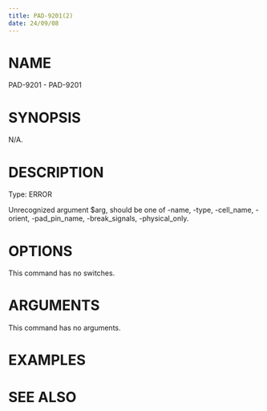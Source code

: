 ```yaml
---
title: PAD-9201(2)
date: 24/09/08
---
```


# NAME

PAD-9201 - PAD-9201

# SYNOPSIS

N/A.

# DESCRIPTION

Type: ERROR

Unrecognized argument $arg, should be one of -name, -type, -cell_name, -orient, -pad_pin_name, -break_signals, -physical_only.

# OPTIONS

This command has no switches.

# ARGUMENTS

This command has no arguments.

# EXAMPLES

# SEE ALSO

